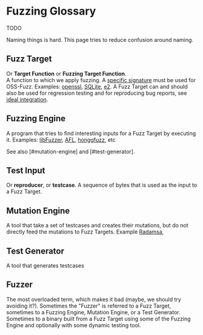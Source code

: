 # Fuzzing Glossary

TODO

Naming things is hard. This page tries to reduce confusion around naming.

## Fuzz Target
Or **Target Function** or **Fuzzing Target Function**.<BR>
A function to which we apply fuzzing.
A [specific signature](libfuzzer.info#fuzz-target) must be used for OSS-Fuzz.
Examples: [openssl](https://github.com/openssl/openssl/blob/master/fuzz/x509.c),
[SQLite](https://www.sqlite.org/src/artifact/ad79e867fb504338),
[e2](https://github.com/google/re2/blob/master/re2/fuzzing/re2_fuzzer.cc).
A Fuzz Target can and should also be used for regression testing
and for reproducing bug reports, see [ideal integration](ideal_integration.md).

## Fuzzing Engine

A program that tries to find interesting inputs for a Fuzz Target by executing it.
Examples: [libFuzzer](http://lbfuzzer.info),
[AFL](lcamtuf.coredump.cx/afl/),
[honggfuzz](https://github.com/google/honggfuzz), etc 

See also [#mutation-engine] and [#test-generator].

## Test Input
Or **reproducer**, or **testcase**. 
A sequence of bytes that is used as the input to a Fuzz Target. 

## Mutation Engine
A tool that take a set of testcases
and creates their mutations, but do not directly feed the mutations to Fuzz Targets.
Example [Radamsa](https://github.com/aoh/radamsa),

## Test Generator
A tool that generates testcases 

## Fuzzer

The most overloaded term, which makes it bad (maybe, we should try avoiding it?).
Sometimes the "Fuzzer" is referred to a Fuzz Target, sometimes to a Fuzzing Engine, Mutation Engine, or a Test Generator. 
Sometimes to a binary built from a Fuzz Target using some of the Fuzzing Engine and optionally with some dynamic testing tool. 

